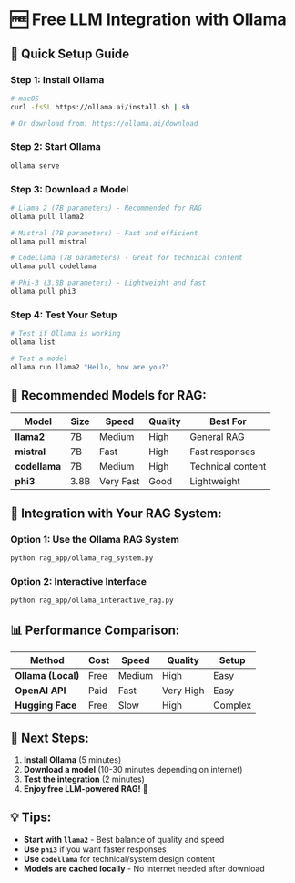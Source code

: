# 🆓 Free LLM Integration with Ollama

## 🚀 **Quick Setup Guide**

### **Step 1: Install Ollama**
```bash
# macOS
curl -fsSL https://ollama.ai/install.sh | sh

# Or download from: https://ollama.ai/download
```

### **Step 2: Start Ollama**
```bash
ollama serve
```

### **Step 3: Download a Model**
```bash
# Llama 2 (7B parameters) - Recommended for RAG
ollama pull llama2

# Mistral (7B parameters) - Fast and efficient
ollama pull mistral

# CodeLlama (7B parameters) - Great for technical content
ollama pull codellama

# Phi-3 (3.8B parameters) - Lightweight and fast
ollama pull phi3
```

### **Step 4: Test Your Setup**
```bash
# Test if Ollama is working
ollama list

# Test a model
ollama run llama2 "Hello, how are you?"
```

## 🎯 **Recommended Models for RAG:**

| Model | Size | Speed | Quality | Best For |
|-------|------|-------|---------|----------|
| **llama2** | 7B | Medium | High | General RAG |
| **mistral** | 7B | Fast | High | Fast responses |
| **codellama** | 7B | Medium | High | Technical content |
| **phi3** | 3.8B | Very Fast | Good | Lightweight |

## 🔧 **Integration with Your RAG System:**

### **Option 1: Use the Ollama RAG System**
```bash
python rag_app/ollama_rag_system.py
```

### **Option 2: Interactive Interface**
```bash
python rag_app/ollama_interactive_rag.py
```

## 📊 **Performance Comparison:**

| Method | Cost | Speed | Quality | Setup |
|--------|------|-------|---------|-------|
| **Ollama (Local)** | Free | Medium | High | Easy |
| **OpenAI API** | Paid | Fast | Very High | Easy |
| **Hugging Face** | Free | Slow | High | Complex |

## 🚀 **Next Steps:**

1. **Install Ollama** (5 minutes)
2. **Download a model** (10-30 minutes depending on internet)
3. **Test the integration** (2 minutes)
4. **Enjoy free LLM-powered RAG!** 🎉

## 💡 **Tips:**

- **Start with `llama2`** - Best balance of quality and speed
- **Use `phi3`** if you want faster responses
- **Use `codellama`** for technical/system design content
- **Models are cached locally** - No internet needed after download
